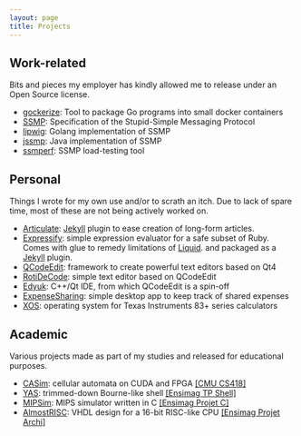 ```yaml
---
layout: page
title: Projects
---
```



Work-related
------------

Bits and pieces my employer has kindly allowed me to release under an Open Source license.

* [gockerize](https://github.com/aerofs/gockerize): Tool to package Go programs into small docker containers
* [SSMP](https://github.com/aerofs/ssmp): Specification of the Stupid-Simple Messaging Protocol
* [lipwig](https://github.com/aerofs/lipwig): Golang implementation of SSMP
* [jssmp](https://github.com/aerofs/jssmp): Java implementation of SSMP
* [ssmperf](https://github.com/aerofs/ssmperf): SSMP load-testing tool


Personal
--------

Things I wrote for my own use and/or to scrath an itch. Due to lack of spare time, most of these
are not being actively worked on.

* [Articulate](https://github.com/huguesb/articulate): [Jekyll](http://jekyllrb.com) plugin
  to ease creation of long-form articles.
* [Expressify](https://github.com/huguesb/expressify): simple expression evaluator for a
  safe subset of Ruby. Comes with glue to remedy limitations of [Liquid](https://github.com/Shopify/liquid).
  and packaged as a [Jekyll](http://jekyllrb.com) plugin.
* [QCodeEdit](http://qcodeedit.org): framework to create powerful text editors based on Qt4
* [RotiDeCode](https://github.com/huguesb/rotidecode): simple text editor based on QCodeEdit
* [Edyuk](http://sourceforge.net/projects/edyuk): C++/Qt IDE, from which QCodeEdit is a spin-off
* [ExpenseSharing](https://github.com/huguesb/expensesharing): simple desktop app to keep track of shared expenses
* [XOS](https://github.com/huguesb/8xpos/): operating system for Texas Instruments 83+ series calculators


Academic
--------

Various projects made as part of my studies and released for educational purposes.

* [CASim](https://github.com/huguesb/casim): cellular automata on CUDA and FPGA [\[CMU CS418\]](http://www.cs.cmu.edu/~15418/index.html)
* [YAS](https://github.com/huguesb/yas): trimmed-down Bourne-like shell [\[Ensimag TP Shell\]](http://ensiwiki.ensimag.fr/index.php/Syst%C3%A8mes_d%27exploitation_et_programmation_concurrente)
* [MIPSim](https://github.com/huguesb/mipsim): MIPS simulator written in C [\[Ensimag Projet C\]](http://ensiwiki.ensimag.fr/index.php/Projet_C)
* [AlmostRISC](https://github.com/huguesb/almostrisc): VHDL design for a 16-bit RISC-like CPU [\[Ensimag Projet Archi\]](http://ensiwiki.ensimag.fr/index.php/Projet_Architecture)
